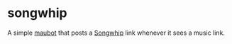 # songwhip
A simple [maubot](https://github.com/maubot/maubot) that posts a [Songwhip](https://songwhip.com)
link whenever it sees a music link.
